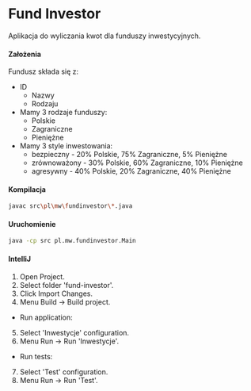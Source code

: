 # Fund Investor
Aplikacja do wyliczania kwot dla funduszy inwestycyjnych.

#### Założenia
Fundusz składa się z:
- ID
    - Nazwy
    - Rodzaju
- Mamy 3 rodzaje funduszy:
    - Polskie
    - Zagraniczne
    - Pieniężne
- Mamy 3 style inwestowania:
    - bezpieczny - 20% Polskie, 75% Zagraniczne, 5% Pieniężne
    - zrównoważony - 30% Polskie, 60% Zagraniczne, 10% Pieniężne
    - agresywny - 40% Polskie, 20% Zagraniczne, 40% Pieniężne

#### Kompilacja
```sh
javac src\pl\mw\fundinvestor\*.java
```
#### Uruchomienie
```sh
java -cp src pl.mw.fundinvestor.Main
```

#### IntelliJ
1. Open Project.
2.  Select folder 'fund-investor'.
3. Click Import Changes.
4. Menu Build -> Build project.

- Run application:
5. Select 'Inwestycje' configuration.
6. Menu Run -> Run 'Inwestycje'.
- Run tests:
7. Select 'Test' configuration.
8. Menu Run -> Run 'Test'.
